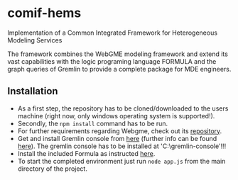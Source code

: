 # comif-hems
Implementation of a Common Integrated Framework for Heterogeneous Modeling Services

The framework combines the WebGME modeling framework and extend its vast capabilities with 
the logic programing language FORMULA and the graph queries of Gremlin to provide a complete
package for MDE engineers.

## Installation
- As a first step, the repository has to be cloned/downloaded to the users machine (right now, only windows operating system is supported!).
- Secondly, the ```npm install``` command has to be run.
- For further requirements regarding Webgme, check out its [repository](https://github.com/webgme/webgme).
- Get and install Gremlin console from [here](https://www.apache.org/dyn/closer.lua/tinkerpop/3.3.3/apache-tinkerpop-gremlin-console-3.3.3-bin.zip) (further info can be found [here](http://tinkerpop.apache.org/docs/current/tutorials/the-gremlin-console/)). The gremlin console has to be installed at 'C:\gremlin-console'!!!
- Install the included Formula as instructed [here](https://github.com/kecso/comif-hems/tree/master/externals).
- To start the completed environment just run ```node app.js``` from the main directory of the project.

